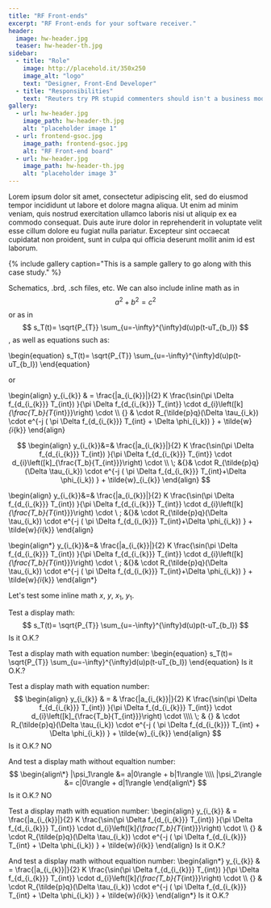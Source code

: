```yaml
---
title: "RF Front-ends"
excerpt: "RF Front-ends for your software receiver."
header:
  image: hw-header.jpg
  teaser: hw-header-th.jpg
sidebar:
  - title: "Role"
    image: http://placehold.it/350x250
    image_alt: "logo"
    text: "Designer, Front-End Developer"
  - title: "Responsibilities"
    text: "Reuters try PR stupid commenters should isn't a business model"
gallery:
  - url: hw-header.jpg
    image_path: hw-header-th.jpg
    alt: "placeholder image 1"
  - url: frontend-gsoc.jpg
    image_path: frontend-gsoc.jpg
    alt: "RF Front-end board"
  - url: hw-header.jpg
    image_path: hw-header-th.jpg
    alt: "placeholder image 3"
---
```


<script src="https://cdn.mathjax.org/mathjax/latest/MathJax.js?config=TeX-AMS-MML_HTMLorMML" type="text/javascript"></script>

Lorem ipsum dolor sit amet, consectetur adipiscing elit, sed do eiusmod tempor incididunt ut labore et dolore magna aliqua. Ut enim ad minim veniam, quis nostrud exercitation ullamco laboris nisi ut aliquip ex ea commodo consequat. Duis aute irure dolor in reprehenderit in voluptate velit esse cillum dolore eu fugiat nulla pariatur. Excepteur sint occaecat cupidatat non proident, sunt in culpa qui officia deserunt mollit anim id est laborum.

{% include gallery caption="This is a sample gallery to go along with this case study." %}

Schematics, .brd, .sch files, etc. We can also include inline math as in $$ a^2 + b^2 = c^2 $$ or as in $$
   s_T(t)= \sqrt{P_{T}} \sum_{u=-\infty}^{\infty}d(u)p(t-uT_{b_I})
$$, as well as equations such as:

\begin{equation}
   s_T(t)= \sqrt{P_{T}} \sum_{u=-\infty}^{\infty}d(u)p(t-uT_{b_I})
\end{equation}

or

\begin{align}
    y_{i_{k}} & =   \frac{|a_{i_{k}}|}{2} K  \frac{\sin(\pi \Delta f_{d_{i_{k}}} T_{int}) }{\pi \Delta f_{d_{i_{k}}} T_{int}} \cdot d_{i}\left([k]_{\frac{T_b}{T_{int}}}\right) \cdot \\\\
    {} & \cdot R_{\tilde{p}q}(\Delta \tau_{i_k})  \cdot e^{-j ( \pi \Delta f_{d_{i_{k}}} T_{int} + \Delta \phi_{i_k}) } + \tilde{w}_{i_{k}}
\end{align}

$$
\begin{align}
y_{i_{k}}&=&  \frac{|a_{i_{k}}|}{2} K  \frac{\sin(\pi \Delta f_{d_{i_{k}}} T_{int})
}{\pi \Delta f_{d_{i_{k}}} T_{int}} \cdot d_{i}\left([k]_{\frac{T_b}{T_{int}}}\right) \cdot \\
 \; &{}& \cdot R_{\tilde{p}q}(\Delta \tau_{i_k})  \cdot e^{-j ( \pi \Delta f_{d_{i_{k}}} T_{int}+\Delta
\phi_{i_k}) } + \tilde{w}_{i_{k}}
\end{align}
$$


\begin{align}
y_{i_{k}}&=&  \frac{|a_{i_{k}}|}{2} K  \frac{\sin(\pi \Delta f_{d_{i_{k}}} T_{int})
}{\pi \Delta f_{d_{i_{k}}} T_{int}} \cdot d_{i}\left([k]_{\frac{T_b}{T_{int}}}\right) \cdot \\
 \; &{}& \cdot R_{\tilde{p}q}(\Delta \tau_{i_k})  \cdot e^{-j ( \pi \Delta f_{d_{i_{k}}} T_{int}+\Delta
\phi_{i_k}) } + \tilde{w}_{i_{k}}
\end{align}

\begin{align\*}
y_{i_{k}}&=&  \frac{|a_{i_{k}}|}{2} K  \frac{\sin(\pi \Delta f_{d_{i_{k}}} T_{int})
}{\pi \Delta f_{d_{i_{k}}} T_{int}} \cdot d_{i}\left([k]_{\frac{T_b}{T_{int}}}\right) \cdot \\
 \; &{}& \cdot R_{\tilde{p}q}(\Delta \tau_{i_k})  \cdot e^{-j ( \pi \Delta f_{d_{i_{k}}} T_{int}+\Delta
\phi_{i_k}) } + \tilde{w}_{i_{k}}
\end{align\*}


Let's test some inline math $x$, $y$, $x_1$, $y_1$.

Test a display math:
$$
   s_T(t)= \sqrt{P_{T}} \sum_{u=-\infty}^{\infty}d(u)p(t-uT_{b_I})
$$
Is it O.K.?

Test a display math with equation number:
\begin{equation}
   s_T(t)= \sqrt{P_{T}} \sum_{u=-\infty}^{\infty}d(u)p(t-uT_{b_I})
\end{equation}
Is it O.K.?

Test a display math with equation number:
$$
  \begin{align}
     y_{i_{k}} & = &  \frac{|a_{i_{k}}|}{2} K  \frac{\sin(\pi \Delta f_{d_{i_{k}}} T_{int}) }{\pi \Delta f_{d_{i_{k}}} T_{int}} \cdot d_{i}\left([k]_{\frac{T_b}{T_{int}}}\right) \cdot \\\\
     \; & {} & \cdot R_{\tilde{p}q}(\Delta \tau_{i_k})  \cdot e^{-j ( \pi \Delta f_{d_{i_{k}}} T_{int} + \Delta \phi_{i_k}) } + \tilde{w}_{i_{k}}
  \end{align}
$$
Is it O.K.? NO

And test a display math without equaltion number:
$$
  \begin{align\*}
    |\psi_1\rangle &= a|0\rangle + b|1\rangle \\\\
    |\psi_2\rangle &= c|0\rangle + d|1\rangle
  \end{align\*}
$$
Is it O.K.? NO

Test a display math with equation number:
\begin{align}
    y_{i_{k}} & =   \frac{|a_{i_{k}}|}{2} K  \frac{\sin(\pi \Delta f_{d_{i_{k}}} T_{int}) }{\pi \Delta f_{d_{i_{k}}} T_{int}} \cdot d_{i}\left([k]_{\frac{T_b}{T_{int}}}\right) \cdot \\\\
    {} & \cdot R_{\tilde{p}q}(\Delta \tau_{i_k})  \cdot e^{-j ( \pi \Delta f_{d_{i_{k}}} T_{int} + \Delta \phi_{i_k}) } + \tilde{w}_{i_{k}}
\end{align}
Is it O.K.?

And test a display math without equaltion number:
\begin{align\*}
    y_{i_{k}} & =   \frac{|a_{i_{k}}|}{2} K  \frac{\sin(\pi \Delta f_{d_{i_{k}}} T_{int}) }{\pi \Delta f_{d_{i_{k}}} T_{int}} \cdot d_{i}\left([k]_{\frac{T_b}{T_{int}}}\right) \cdot  \\\\
    {} & \cdot R_{\tilde{p}q}(\Delta \tau_{i_k})  \cdot e^{-j ( \pi \Delta f_{d_{i_{k}}} T_{int} + \Delta \phi_{i_k}) } + \tilde{w}_{i_{k}}
\end{align\*}
Is it O.K.?
